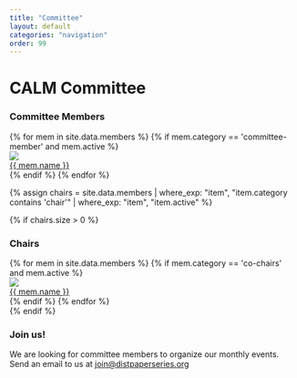 ```yaml
---
title: "Committee"
layout: default
categories: "navigation"
order: 99
---
```


# CALM Committee

<!-- NOTE: This page is automatically generated from _data/members.yml -->

<h3>Committee Members</h3>
<div class="member-profiles-grid">
{% for mem in site.data.members %}
{% if mem.category == 'committee-member' and mem.active %}
<a href="{{mem.website}}">
<div class="member-profile">
<div class="member-photo-container">
<img class="member-photo" src="{{ mem.photo | relative_url }}"/>
</div>
<div class="member-name">{{ mem.name }}</div>
</div>
</a>
{% endif %}
{% endfor %}
</div>

{% assign chairs = site.data.members
    | where_exp: "item", "item.category contains 'chair'"
    | where_exp: "item", "item.active"
%}

{% if chairs.size > 0 %}
<h3>Chairs</h3>
<div class="member-profiles-grid">
{% for mem in site.data.members %}
{% if mem.category == 'co-chairs' and mem.active %}
<a href="{{mem.website}}">
<div class="member-profile">
<img class="member-photo" src="{{ mem.photo | relative_url }}"/>
<div class="member-name">{{ mem.name }}</div>
</div>
</a>
{% endif %}
{% endfor %}
</div>
{% endif %}

<h3>Join us!</h3>

We are looking for committee members to organize our monthly events. Send an
email to us at [join@distpaperseries.org](mailto:join@distpaperseries.org)
